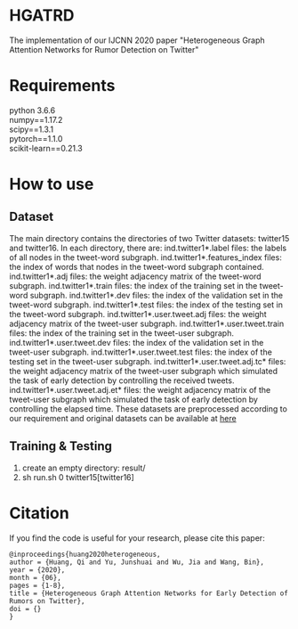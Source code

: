 # HGATRD
The implementation of our IJCNN 2020 paper "Heterogeneous Graph Attention Networks for Rumor Detection on Twitter" 
# Requirements
python 3.6.6  
numpy==1.17.2  
scipy==1.3.1  
pytorch==1.1.0  
scikit-learn==0.21.3  
# How to use
## Dataset
The main directory contains the directories of two Twitter datasets: twitter15 and twitter16. In each directory, there are:
ind.twitter1*.label files: the labels of all nodes in the tweet-word subgraph.
ind.twitter1*.features_index files: the index of words that nodes in the tweet-word subgraph contained.  
ind.twitter1*.adj files: the weight adjacency matrix of the tweet-word subgraph.
ind.twitter1*.train files: the index of the training set in the tweet-word subgraph.
ind.twitter1*.dev files: the index of the validation set in the tweet-word subgraph.
ind.twitter1*.test files: the index of the testing set in the tweet-word subgraph.
ind.twitter1*.user.tweet.adj files: the weight adjacency matrix of the tweet-user subgraph.
ind.twitter1*.user.tweet.train files: the index of the training set in the tweet-user subgraph.
ind.twitter1*.user.tweet.dev files: the index of the validation set in the tweet-user subgraph.
ind.twitter1*.user.tweet.test files: the index of the testing set in the tweet-user subgraph.
ind.twitter1*.user.tweet.adj.tc* files: the weight adjacency matrix of the tweet-user subgraph which simulated the task of early detection by controlling the received tweets.
ind.twitter1*.user.tweet.adj.et* files: the weight adjacency matrix of the tweet-user subgraph which simulated the task of early detection by controlling the elapsed time.
These datasets are preprocessed according to our requirement and original datasets can be available at [here](https://www.dropbox.com/s/7ewzdrbelpmrnxu/rumdetect2017.zip?dl=0)

## Training & Testing
1. create an empty directory: result/
2. sh run.sh 0 twitter15\[twitter16\]

# Citation
If you find the code is useful for your research, please cite this paper:  
<pre><code>@inproceedings{huang2020heterogeneous,
author = {Huang, Qi and Yu, Junshuai and Wu, Jia and Wang, Bin},
year = {2020},
month = {06},
pages = {1-8},
title = {Heterogeneous Graph Attention Networks for Early Detection of Rumors on Twitter},
doi = {}
}</code></pre>

